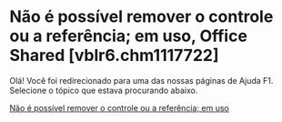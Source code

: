 
# Não é possível remover o controle ou a referência; em uso, Office Shared [vblr6.chm1117722]

Olá! Você foi redirecionado para uma das nossas páginas de Ajuda F1. Selecione o tópico que estava procurando abaixo.

[Não é possível remover o controle ou a referência; em uso](http://msdn.microsoft.com/library/87eb6268-2d41-99cd-20dc-ce48c1148b99%28Office.15%29.aspx)
